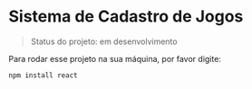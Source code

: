 <h1>Sistema de Cadastro de Jogos</h1>

> Status do projeto: em desenvolvimento

Para rodar esse projeto na sua máquina, por favor digite:

```
npm install react
```

